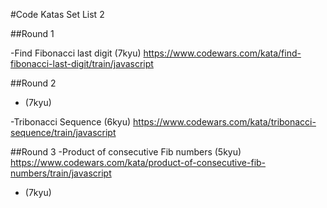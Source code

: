 #Code Katas Set List 2

##Round 1

-Find Fibonacci last digit (7kyu)
https://www.codewars.com/kata/find-fibonacci-last-digit/train/javascript






















##Round 2

- (7kyu)

-Tribonacci Sequence (6kyu)
https://www.codewars.com/kata/tribonacci-sequence/train/javascript





















##Round 3
-Product of consecutive Fib numbers (5kyu)
https://www.codewars.com/kata/product-of-consecutive-fib-numbers/train/javascript

- (7kyu)


